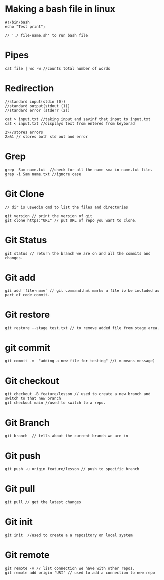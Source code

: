 # Making a bash file in linux  
~~~
#!/bin/bash
echo "Test print";

// './ file-name.sh' to run bash file
~~~
# Pipes
~~~
cat file | wc -w //counts total number of words
~~~

# Redirection
~~~
//standard input(stdin (0))
//standard output(stdout (1))
//standard error (stderr (2))

cat > input.txt //taking input and savinf that input to input.txt
cat < input.txt //displays text from entered from keyborad

2>//stores errors
2>&1 // stores both std out and error
~~~
# Grep 
~~~
grep  Sam name.txt  //check for all the name sma in name.txt file.
grep -i Sam name.txt //ignore case
~~~
# Git Clone 
~~~
// dir is uswedin cmd to list the files and directories

git version // print the version of git 
git clone https:"URL" // put URL of repo you want to clone.
~~~
# Git Status
~~~
git status // return the branch we are on and all the commits and changes.
~~~

# Git add
~~~
git add 'file-name' // git commandthat marks a file to be included as part of code commit.
~~~

# Git restore
~~~
git restore --stage test.txt // to remove added file from stage area.
~~~

# git commit 
~~~
git commit -m  "adding a new file for testing" //(-m means message)
~~~
# Git checkout 
~~~
git checkout -B feature/lesson // used to create a new branch and switch to that new branch 
git checkout main //used to switch to a repo.
~~~
# Git Branch
~~~
git branch  // tells about the current branch we are in
~~~
# Git push
~~~
git push -u origin feature/lesson // push to specific branch
~~~
# Git pull
~~~
git pull // get the latest changes
~~~

# Git init
~~~
git init  //used to create a a repository on local system
~~~

# Git remote
~~~
git remote -v // list connection we have with other repos.
git remote add origin 'URI' // used to add a connection to new repo
~~~
